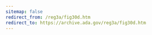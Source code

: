 ```yaml
---
sitemap: false 
redirect_from: /reg3a/fig30d.htm 
redirect_to: https://archive.ada.gov/reg3a/fig30d.htm 
---
```

